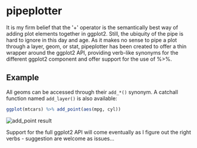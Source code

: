 # pipeplotter

It is my firm belief that the '+' operator is the semantically best way of 
adding plot elements together in ggplot2. Still, the ubiquity of the pipe is
hard to ignore in this day and age. As it makes no sense to pipe a plot through 
a layer, geom, or stat, pipeplotter has been created to offer a thin wrapper 
around the ggplot2 API, providing verb-like synonyms for the different ggplot2
component and offer support for the use of %>%.

## Example
All geoms can be accessed through their `add_*()` synonym. A catchall function
named `add_layer()` is also available:

```R
ggplot(mtcars) %>% add_point(aes(mpg, cyl))
```
![add_point result](https://dl.dropboxusercontent.com/u/2323585/pipeplotter/example_add_point.png)

Support for the full ggplot2 API will come eventually as I figure out the right
verbs - suggestion are welcome as issues...
